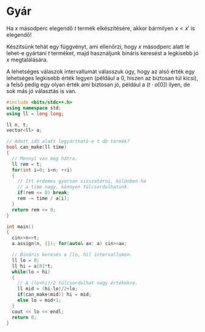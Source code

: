 # Gyár

Ha $x$ másodperc elegendő $t$ termék elkészítésére, akkor bármilyen $x<x'$ is elegendő!

Készítsünk tehát egy függvényt, ami ellenőrzi, hogy $x$ másodperc alatt le lehet-e gyártani $t$ terméket, majd használjunk bináris keresést a legkisebb jó $x$ megtalálására.

A lehetséges válaszok intervallumát válasszuk úgy, hogy az alsó érték egy lehetséges legkisebb érték legyen (például a $0$, hiszen az biztosan túl kicsi), a felső pedig egy olyan érték ami biztosan jó, például a $(t \cdot a[0])$ ilyen, de sok más jó választás is van.

```cpp
#include <bits/stdc++.h>
using namespace std;
using ll = long long;

ll n, t;
vector<ll> a;

// Adott idő alatt legyártható-e t db termék?
bool can_make(ll time)
{
  // Mennyi van még hátra.
  ll rem = t;
  for(int i=0; i<n; ++i)
  {
    // Itt érdemes gyorsan visszatérni, különben ha
    // a time nagy, könnyen túlcsordulhatunk.
    if(rem <= 0) break;
    rem -= time / a[i];
  }
  return rem <= 0;
}

int main()
{
  cin>>n>>t;
  a.assign(n, {}); for(auto& ax: a) cin>>ax;

  // Bináris keresés a [lo, hi] intervallumon.
  ll lo = 0;
  ll hi = a[0]*t;
  while(lo < hi)
  {
    // A (lo+hi)/2 túlcsordulhat nagy értékekre.
    ll mid = (hi-lo)/2+lo;
    if(can_make(mid)) hi = mid;
    else lo = mid+1;
  }
  cout << lo << endl;
  return 0;
}
```
